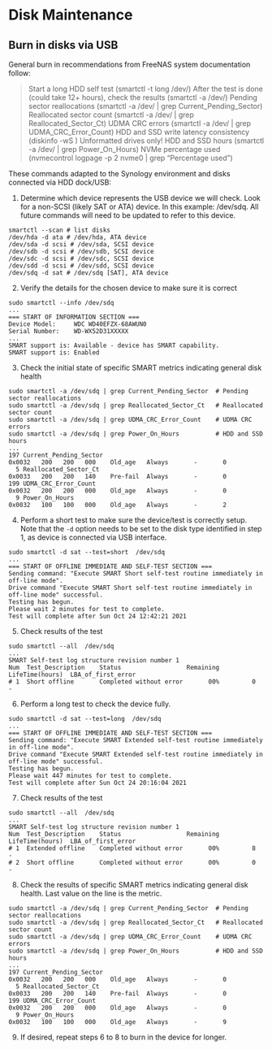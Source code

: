 # Disk Maintenance

## Burn in disks via USB

General burn in recommendations from FreeNAS system documentation follow:

> Start a long HDD self test (smartctl -t long /dev/)
After the test is done (could take 12+ hours), check the results (smartctl -a /dev/)
Pending sector reallocations (smartctl -a /dev/ | grep Current_Pending_Sector)
Reallocated sector count (smartctl -a /dev/ | grep Reallocated_Sector_Ct)
UDMA CRC errors (smartctl -a /dev/ | grep UDMA_CRC_Error_Count)
HDD and SSD write latency consistency (diskinfo -wS ) Unformatted drives only!
HDD and SSD hours (smartctl -a /dev/ | grep Power_On_Hours)
NVMe percentage used (nvmecontrol logpage -p 2 nvme0 | grep “Percentage used”)

These commands adapted to the Synology environment and disks connected via HDD dock/USB:

1. Determine which device represents the USB device we will check. Look for a non-SCSI (likely SAT or ATA) device. In this example: /dev/sdq. All future commands will need to be updated to refer to this device.
```
smartctl --scan # list disks
/dev/hda -d ata # /dev/hda, ATA device
/dev/sda -d scsi # /dev/sda, SCSI device
/dev/sdb -d scsi # /dev/sdb, SCSI device
/dev/sdc -d scsi # /dev/sdc, SCSI device
/dev/sdd -d scsi # /dev/sdd, SCSI device
/dev/sdq -d sat # /dev/sdq [SAT], ATA device
```
2. Verify the details for the chosen device to make sure it is correct
```
sudo smartctl --info /dev/sdq
...
=== START OF INFORMATION SECTION ===
Device Model:     WDC WD40EFZX-68AWUN0
Serial Number:    WD-WX52D31XXXXX
...
SMART support is: Available - device has SMART capability.
SMART support is: Enabled
```
3. Check the initial state of specific SMART metrics indicating general disk health
```
sudo smartctl -a /dev/sdq | grep Current_Pending_Sector  # Pending sector reallocations
sudo smartctl -a /dev/sdq | grep Reallocated_Sector_Ct   # Reallocated sector count
sudo smartctl -a /dev/sdq | grep UDMA_CRC_Error_Count    # UDMA CRC errors
sudo smartctl -a /dev/sdq | grep Power_On_Hours          # HDD and SSD hours
...
197 Current_Pending_Sector                                           0x0032   200   200   000    Old_age   Always       -       0
  5 Reallocated_Sector_Ct                                            0x0033   200   200   140    Pre-fail  Always       -       0
199 UDMA_CRC_Error_Count                                             0x0032   200   200   000    Old_age   Always       -       0
  9 Power_On_Hours                                                   0x0032   100   100   000    Old_age   Always       -       2
```
4. Perform a short test to make sure the device/test is correctly setup. Note that the `-d` option needs to be set to the disk type identified in step 1, as device is connected via USB interface.
```
sudo smartctl -d sat --test=short  /dev/sdq
...
=== START OF OFFLINE IMMEDIATE AND SELF-TEST SECTION ===
Sending command: "Execute SMART Short self-test routine immediately in off-line mode".
Drive command "Execute SMART Short self-test routine immediately in off-line mode" successful.
Testing has begun.
Please wait 2 minutes for test to complete.
Test will complete after Sun Oct 24 12:42:21 2021
```
5. Check results of the test
```
sudo smartctl --all  /dev/sdq
...
SMART Self-test log structure revision number 1
Num  Test_Description    Status                  Remaining  LifeTime(hours)  LBA_of_first_error
# 1  Short offline       Completed without error       00%         0         -
```
6. Perform a long test to check the device fully.
```
sudo smartctl -d sat --test=long  /dev/sdq
...
=== START OF OFFLINE IMMEDIATE AND SELF-TEST SECTION ===
Sending command: "Execute SMART Extended self-test routine immediately in off-line mode".
Drive command "Execute SMART Extended self-test routine immediately in off-line mode" successful.
Testing has begun.
Please wait 447 minutes for test to complete.
Test will complete after Sun Oct 24 20:16:04 2021
```
7. Check results of the test
```
sudo smartctl --all  /dev/sdq
...
SMART Self-test log structure revision number 1
Num  Test_Description    Status                  Remaining  LifeTime(hours)  LBA_of_first_error
# 1  Extended offline    Completed without error       00%         8         -
# 2  Short offline       Completed without error       00%         0         -
```
8. Check the results of specific SMART metrics indicating general disk health. Last value on the line is the metric.
```
sudo smartctl -a /dev/sdq | grep Current_Pending_Sector  # Pending sector reallocations
sudo smartctl -a /dev/sdq | grep Reallocated_Sector_Ct   # Reallocated sector count
sudo smartctl -a /dev/sdq | grep UDMA_CRC_Error_Count    # UDMA CRC errors
sudo smartctl -a /dev/sdq | grep Power_On_Hours          # HDD and SSD hours
...
197 Current_Pending_Sector                                           0x0032   200   200   000    Old_age   Always       -       0
  5 Reallocated_Sector_Ct                                            0x0033   200   200   140    Pre-fail  Always       -       0
199 UDMA_CRC_Error_Count                                             0x0032   200   200   000    Old_age   Always       -       0
  9 Power_On_Hours                                                   0x0032   100   100   000    Old_age   Always       -       9
```
9. If desired, repeat steps 6 to 8 to burn in the device for longer.
